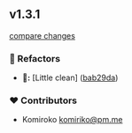 
## v1.3.1

[compare changes](https://github.com/NowaraJS/elysia-jwt/compare/v1.3.0...v1.3.1)

### 🧹 Refactors

- **🧹:** [Little clean] ([bab29da](https://github.com/NowaraJS/elysia-jwt/commit/bab29da))

### ❤️ Contributors

- Komiroko <komiriko@pm.me>

